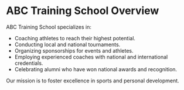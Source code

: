 # ABC Training School Overview

ABC Training School specializes in:
- Coaching athletes to reach their highest potential.
- Conducting local and national tournaments.
- Organizing sponsorships for events and athletes.
- Employing experienced coaches with national and international credentials.
- Celebrating alumni who have won national awards and recognition.

Our mission is to foster excellence in sports and personal development.
